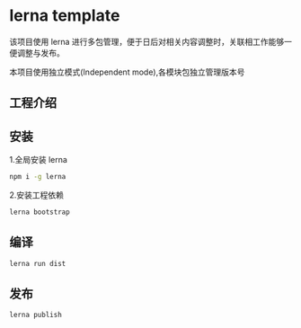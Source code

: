 # lerna template

该项目使用 lerna 进行多包管理，便于日后对相关内容调整时，关联相工作能够一便调整与发布。

本项目使用独立模式(Independent mode),各模块包独立管理版本号

## 工程介绍


## 安装

1.全局安装 lerna

```bash
npm i -g lerna
```

2.安装工程依赖

```bash
lerna bootstrap
```

## 编译

```bash
lerna run dist
```

## 发布

```bash
lerna publish
```

